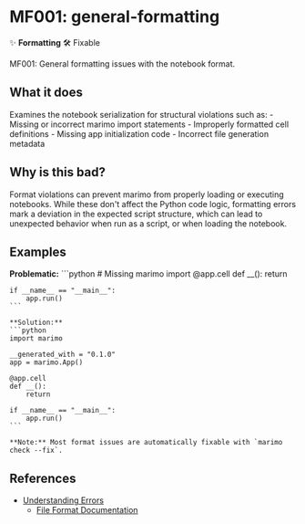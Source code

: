 # MF001: general-formatting

✨ **Formatting** 🛠️ Fixable

MF001: General formatting issues with the notebook format.

## What it does

Examines the notebook serialization for structural violations such as:
    - Missing or incorrect marimo import statements
    - Improperly formatted cell definitions
    - Missing app initialization code
    - Incorrect file generation metadata

## Why is this bad?

Format violations can prevent marimo from properly loading or executing
    notebooks. While these don't affect the Python code logic, formatting errors
    mark a deviation in the expected script structure, which can lead to
    unexpected behavior when run as a script, or when loading the notebook.

## Examples

**Problematic:**
    ```python
    # Missing marimo import
    @app.cell
    def __():
        return

    if __name__ == "__main__":
        app.run()
    ```

    **Solution:**
    ```python
    import marimo

    __generated_with = "0.1.0"
    app = marimo.App()

    @app.cell
    def __():
        return

    if __name__ == "__main__":
        app.run()
    ```

    **Note:** Most format issues are automatically fixable with `marimo check --fix`.

## References

- [Understanding Errors](https://docs.marimo.io/guides/understanding_errors/)
    - [File Format Documentation](https://docs.marimo.io/guides/coming_from/jupyter/#marimo-file-format)

